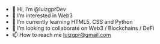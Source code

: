 - 👋 Hi, I’m @luizgprDev
- 👀 I’m interested in Web3
- 🌱 I’m currently learning HTML5, CSS and Python
- 💞️ I’m looking to collaborate on Web3 / Blockchains / DeFi
- 📫 How to reach me luizgpr@gmail.com

<!---
luizgprDev/luizgprDev is a ✨ special ✨ repository because its `README.md` (this file) appears on your GitHub profile.
You can click the Preview link to take a look at your changes.
--->
